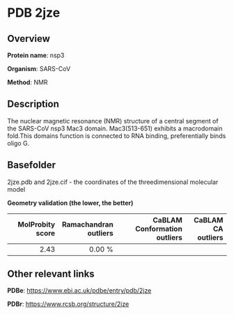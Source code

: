 # PDB 2jze

## Overview

**Protein name**: nsp3

**Organism**: SARS-CoV

**Method**: NMR

## Description

The nuclear magnetic resonance (NMR) structure of a central segment of the SARS-CoV nsp3 Mac3 domain. Mac3(513-651) exhibits a macrodomain fold.This domains function is connected to RNA binding, preferentially binds oligo G.

## Basefolder

2jze.pdb and 2jze.cif - the coordinates of the threedimensional molecular model




**Geometry validation (the lower, the better)**

|   |**MolProbity<br>score**| **Ramachandran<br>outliers** | **CaBLAM<br>Conformation outliers** | **CaBLAM<br>CA outliers** |
|---|-------------:|----------------:|----------------:|----------------:|
||  2.43|  0.00 %|||


## Other relevant links 
**PDBe**:  https://www.ebi.ac.uk/pdbe/entry/pdb/2jze
 
**PDBr**: https://www.rcsb.org/structure/2jze 
